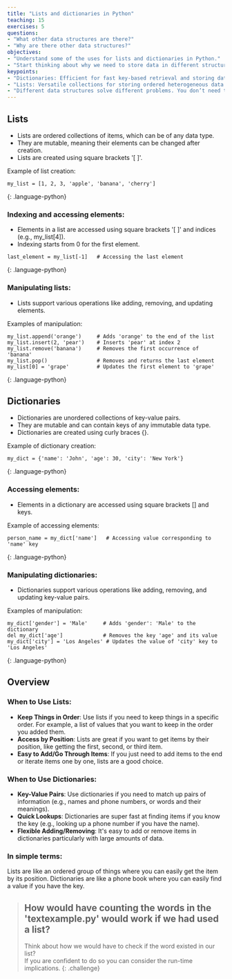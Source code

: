 ```yaml
---
title: "Lists and dictionaries in Python"
teaching: 15
exercises: 5
questions:
- "What other data structures are there?"
- "Why are there other data structures?"
objectives:
- "Understand some of the uses for lists and dictionaries in Python."
- "Start thinking about why we need to store data in different structures"
keypoints:
- "Dictionaries: Efficient for fast key-based retrieval and storing data with unique identifiers."
- "Lists: Versatile collections for storing ordered heterogeneous data types with various operations like indexing and appending."
- "Different data structures solve different problems. You don’t need to know every data structure and its advantages and disadvantages, but understanding this concept will help you know what questions to ask when you start storing your own data."
---
```


## Lists

- Lists are ordered collections of items, which can be of any data type.
- They are mutable, meaning their elements can be changed after creation.
- Lists are created using square brackets '\[ \]'.

Example of list creation:
```
my_list = [1, 2, 3, 'apple', 'banana', 'cherry']
```
{: .language-python}

### Indexing and accessing elements:
- Elements in a list are accessed using square brackets '\[ \]' and indices (e.g., my_list\[4\]).
- Indexing starts from 0 for the first element.

```
last_element = my_list[-1]   # Accessing the last element
```
{: .language-python}


### Manipulating lists:
- Lists support various operations like adding, removing, and updating elements.

Examples of manipulation:
```
my_list.append('orange')     # Adds 'orange' to the end of the list
my_list.insert(2, 'pear')    # Inserts 'pear' at index 2
my_list.remove('banana')     # Removes the first occurrence of 'banana'
my_list.pop()                # Removes and returns the last element
my_list[0] = 'grape'         # Updates the first element to 'grape'
```
{: .language-python}

## Dictionaries

- Dictionaries are unordered collections of key-value pairs.
- They are mutable and can contain keys of any immutable data type.
- Dictionaries are created using curly braces \{\}.

Example of dictionary creation:
```
my_dict = {'name': 'John', 'age': 30, 'city': 'New York'}
```
{: .language-python}

### Accessing elements:
- Elements in a dictionary are accessed using square brackets \[\] and keys.

Example of accessing elements:
```
person_name = my_dict['name']   # Accessing value corresponding to 'name' key
```
{: .language-python}

### Manipulating dictionaries:
- Dictionaries support various operations like adding, removing, and updating key-value pairs.

Examples of manipulation:
```
my_dict['gender'] = 'Male'     # Adds 'gender': 'Male' to the dictionary
del my_dict['age']             # Removes the key 'age' and its value
my_dict['city'] = 'Los Angeles' # Updates the value of 'city' key to 'Los Angeles'
```
{: .language-python}

## Overview

### When to Use Lists:

* **Keep Things in Order**: Use lists if you need to keep things in a specific order. For example, a list of values that you want to keep in the order you added them.
* **Access by Position**: Lists are great if you want to get items by their position, like getting the first, second, or third item.
* **Easy to Add/Go Through Items**: If you just need to add items to the end or iterate items one by one, lists are a good choice.

### When to Use Dictionaries:

* **Key-Value Pairs**: Use dictionaries if you need to match up pairs of information (e.g., names and phone numbers, or words and their meanings).
* **Quick Lookups**: Dictionaries are super fast at finding items if you know the key (e.g., looking up a phone number if you have the name).
* **Flexible Adding/Removing**: It's easy to add or remove items in dictionaries particularly with large amounts of data.

### In simple terms:

Lists are like an ordered group of things where you can easily get the item by its position.
Dictionaries are like a phone book where you can easily find a value if you have the key.

> ## How would have counting the words in the 'textexample.py' would work if we had used a list?
> Think about how we would have to check if the word existed in our list?  
> If you are confident to do so you can consider the run-time implications.
{: .challenge}


